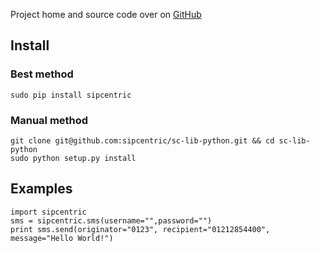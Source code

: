 Project home and source code over on [GitHub](https://github.com/sipcentric/sc-lib-python)

## Install

### Best method

    sudo pip install sipcentric

### Manual method

    git clone git@github.com:sipcentric/sc-lib-python.git && cd sc-lib-python
    sudo python setup.py install

## Examples

    import sipcentric
    sms = sipcentric.sms(username="",password="")
    print sms.send(originator="0123", recipient="01212854400", message="Hello World!")
